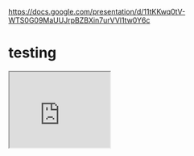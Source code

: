 https://docs.google.com/presentation/d/11tKKwq0tV-WTS0G09MaUUJrpBZBXin7urVVl1tw0Y6c

<h1>testing</h1>

  <iframe width=200 src=http://www.youtube.com/embed/KMYrIi_Mt8A allowfullscreen> </iframe>
